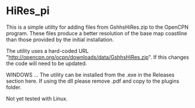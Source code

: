 # HiRes_pi

This is a simple utility for adding files from GshhsHiRes.zip to the OpenCPN program. These files produce a better resolution of the 
base map coastline than those provided by the initial installation.

The utility uses a hard-coded URL "http://opencpn.org/ocpn/downloads/data/GshhsHiRes.zip". If this changes the code will need to be
updated.

WINDOWS ... The utility can be installed from the .exe in the Releases section here. If using the dll please remove .pdf and copy to
the plugins folder.

Not yet tested with Linux.
